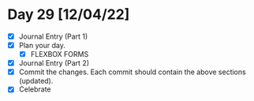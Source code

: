 # Day 29 [12/04/22]

- [x] Journal Entry (Part 1)
- [x] Plan your day.
  - [x] FLEXBOX FORMS
- [x] Journal Entry (Part 2)
- [x] Commit the changes. Each commit should contain the above sections (updated).
- [x] Celebrate
<!-- [x] to tick -->
